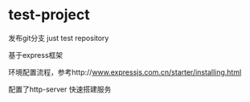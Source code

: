 # test-project
发布git分支
just test repository

基于express框架 

环境配置流程，参考http://www.expressjs.com.cn/starter/installing.html

配置了http-server 快速搭建服务